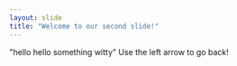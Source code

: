 ```yaml
---
layout: slide
title: "Welcome to our second slide!"
---
```

"hello hello something witty"
Use the left arrow to go back!
